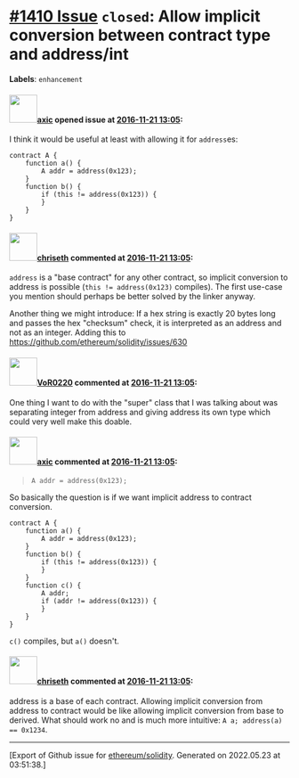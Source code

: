 # [\#1410 Issue](https://github.com/ethereum/solidity/issues/1410) `closed`: Allow implicit conversion between contract type and address/int
**Labels**: `enhancement`


#### <img src="https://avatars.githubusercontent.com/u/20340?v=4" width="50">[axic](https://github.com/axic) opened issue at [2016-11-21 13:05](https://github.com/ethereum/solidity/issues/1410):

I think it would be useful at least with allowing it for `address`es:

```
contract A {
    function a() {
        A addr = address(0x123);
    }
    function b() {
        if (this != address(0x123)) {
        }
    }
}
```

#### <img src="https://avatars.githubusercontent.com/u/9073706?v=4" width="50">[chriseth](https://github.com/chriseth) commented at [2016-11-21 13:05](https://github.com/ethereum/solidity/issues/1410#issuecomment-262023768):

`address` is a "base contract" for any other contract, so implicit conversion to address is possible (`this != address(0x123)` compiles). The first use-case you mention should perhaps be better solved by the linker anyway.

Another thing we might introduce: If a hex string is exactly 20 bytes long and passes the hex "checksum" check, it is interpreted as an address and not as an integer. Adding this to https://github.com/ethereum/solidity/issues/630

#### <img src="https://avatars.githubusercontent.com/u/7756785?u=2893ea91743ac89ee3846d1f5c7209720e834129&v=4" width="50">[VoR0220](https://github.com/VoR0220) commented at [2016-11-21 13:05](https://github.com/ethereum/solidity/issues/1410#issuecomment-262048759):

One thing I want to do with the "super" class that I was talking about was separating integer from address and giving address its own type which could very well make this doable.

#### <img src="https://avatars.githubusercontent.com/u/20340?v=4" width="50">[axic](https://github.com/axic) commented at [2016-11-21 13:05](https://github.com/ethereum/solidity/issues/1410#issuecomment-276960627):

> `A addr = address(0x123);`

So basically the question is if we want implicit address to contract conversion.


```
contract A {
    function a() {
        A addr = address(0x123);
    }
    function b() {
        if (this != address(0x123)) {
        }
    }
    function c() {
        A addr;
        if (addr != address(0x123)) {
        }
    }
}
```

`c()` compiles, but `a()` doesn't.

#### <img src="https://avatars.githubusercontent.com/u/9073706?v=4" width="50">[chriseth](https://github.com/chriseth) commented at [2016-11-21 13:05](https://github.com/ethereum/solidity/issues/1410#issuecomment-276969114):

address is a base of each contract. Allowing implicit conversion from address to contract would be like allowing implicit conversion from base to derived. What should work no and is much more intuitive:
`A a; address(a) == 0x1234`.


-------------------------------------------------------------------------------



[Export of Github issue for [ethereum/solidity](https://github.com/ethereum/solidity). Generated on 2022.05.23 at 03:51:38.]
